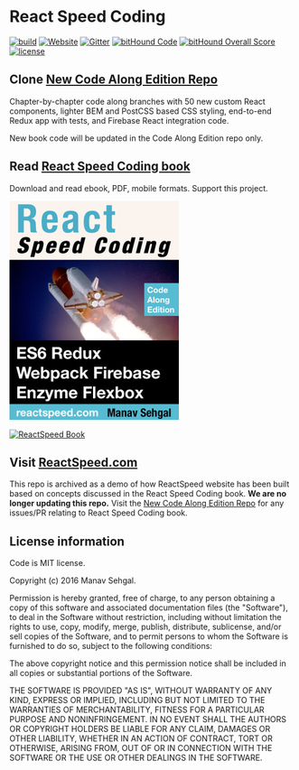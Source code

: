 # React Speed Coding

[![build](https://travis-ci.org/manavsehgal/reactspeedcoding.svg?branch=master)](https://travis-ci.org/manavsehgal/reactspeedcoding)
[![Website](https://img.shields.io/website-up-down-green-red/http/shields.io.svg?maxAge=2592000)](https://reactspeed.com)
[![Gitter](https://badges.gitter.im/manavsehgal/reactspeedcoding.svg)](https://gitter.im/manavsehgal/reactspeedcoding)
[![bitHound Code](https://www.bithound.io/github/manavsehgal/reactspeedcoding/badges/code.svg)](https://www.bithound.io/github/manavsehgal/reactspeedcoding)
[![bitHound Overall Score](https://www.bithound.io/github/manavsehgal/reactspeedcoding/badges/score.svg)](https://www.bithound.io/github/manavsehgal/reactspeedcoding)
[![license](https://img.shields.io/github/license/mashape/apistatus.svg?maxAge=2592000)](https://github.com/manavsehgal/reactspeedcoding/blob/master/LICENSE)

## Clone [New Code Along Edition Repo](https://github.com/manavsehgal/react-speed-book)

Chapter-by-chapter code along branches with 50 new custom React components, lighter BEM and PostCSS based CSS styling, end-to-end Redux app with tests, and Firebase React integration code.

New book code will be updated in the Code Along Edition repo only.

## Read [React Speed Coding book](https://leanpub.com/reactspeedcoding)

Download and read ebook, PDF, mobile formats. Support this project.

[![React Speed Coding Book](/app/public/img/reactspeed-cover-leanpub-w300.jpg)](https://leanpub.com/reactspeedcoding)

[![ReactSpeed Book](https://linkmaker.itunes.apple.com/images/badges/en-us/badge_ibooks-lrg.svg)](https://geo.itunes.apple.com/us/book/react-speed-coding/id1123718637?mt=11)

## Visit [ReactSpeed.com](https://reactspeed.com/)

This repo is archived as a demo of how ReactSpeed website has been built based on concepts discussed in the React Speed Coding book. **We are no longer updating this repo.** Visit the [New Code Along Edition Repo](https://github.com/manavsehgal/react-speed-book) for any issues/PR relating to React Speed Coding book.

## License information

Code is MIT license.

Copyright (c) 2016 Manav Sehgal.

Permission is hereby granted, free of charge, to any person obtaining a copy of this software and associated documentation files (the "Software"), to deal in the Software without restriction, including without limitation the rights to use, copy, modify, merge, publish, distribute, sublicense, and/or sell copies of the Software, and to permit persons to whom the Software is furnished to do so, subject to the following conditions:

The above copyright notice and this permission notice shall be included in all copies or substantial portions of the Software.

THE SOFTWARE IS PROVIDED "AS IS", WITHOUT WARRANTY OF ANY KIND, EXPRESS OR IMPLIED, INCLUDING BUT NOT LIMITED TO THE WARRANTIES OF MERCHANTABILITY, FITNESS FOR A PARTICULAR PURPOSE AND NONINFRINGEMENT. IN NO EVENT SHALL THE AUTHORS OR COPYRIGHT HOLDERS BE LIABLE FOR ANY CLAIM, DAMAGES OR OTHER LIABILITY, WHETHER IN AN ACTION OF CONTRACT, TORT OR OTHERWISE, ARISING FROM, OUT OF OR IN CONNECTION WITH THE SOFTWARE OR THE USE OR OTHER DEALINGS IN THE SOFTWARE.
